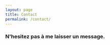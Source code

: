 ```yaml
---
layout: page
title: Contact
permalink: /contact/
---
```

<div class='contact-form'>

 <h3>N'hesitez pas à me laisser un message.</h3>

<script type="text/javascript">
//<![CDATA[
<!--
var x="function f(x){var i,o=\"\",l=x.length;for(i=l-1;i>=0;i--) {try{o+=x.c" +
"harAt(i);}catch(e){}}return o;}f(\")\\\"function f(x,y){var i,o=\\\"\\\\\\\""+
"\\\\,l=x.length;for(i=0;i<l;i++){if(i<77)y++;y%=127;o+=String.fromCharCode(" +
"x.charCodeAt(i)^(y++));}return o;}f(\\\"\\\\*?1!;=4(p\\\\\\\\027\\\\\\\\020" +
"\\\\\\\\r\\\\\\\\022\\\\\\\\r\\\\\\\\006\\\\\\\\002FRN\\\\\\\\022\\\\\\\\03" +
"1\\\\\\\\n\\\\\\\\027\\\\\\\\\\\\\\\\\\\\\\\\023dwmhm6Q-A\\\\\\\\\\\\\\\\FC" +
"E9=~BWLHG\\\\\\\\026q\\\\\\\\rYGAG\\\\\\\\003\\\\\\\\024\\\\\\\\022Y.1(499(" +
"*\\\\\\\\177::x2>4+\\\\\\\\000\\\\\\\\016\\\\\\\\n\\\\\\\\025\\\\\\\\001)\\" +
"\\\\\\r\\\\\\\\006\\\\\\\\r\\\\\\\\004\\\\\\\\002A\\\\\\\\023\\\\\\\\036\\\\"+
"\\\\037/VU\\\\\\\\025\\\\\\\\033\\\\\\\\031\\\\\\\\n\\\\\\\\tF _\\\\\\\\035" +
"oovbgq+ag{gW.3R}L\\\\\\\\17723(|xgmm:oem{\\\\\\\\\\\"\\\\|\\\\\\\\003GNELJ{" +
"\\\\\\\\n\\\\\\\\tDJAH\\\\\\\\023s\\\\\\\\022T_R]Yj\\\\\\\\025\\\\\\\\030IV" +
"Z_XVP,%'1y\\\\\\\\031d\\\\\\\\036'<8k) /&<\\\\\\\\rps797$+d\\\\\\\\006y?20+" +
"\\\\\\\\001\\\\\\\\002\\\\\\\\026N\\\\\\\\001\\\\\\\\010\\\\\\\\007\\\\\\\\" +
"016\\\\\\\\0045HK\\\\\\\\036\\\\\\\\010\\\\\\\\037\\\\\\\\032\\\\\\\\031\\\\"+
"\\\\003\\\\\\\\027\\\\\\\\027J)\\\\\\\\004+\\\\\\\\026YZG\\\\\\\\010\\\\\\\\"+
"030\\\\\\\\006t`pfe%hfel7W.`k|cpuvH76ttxih!A<|OOVBGQ\\\\\\\\013JMZYJKHr\\\\" +
"\\\\r\\\\\\\\020A^RWP^XT]_I\\\\\\\\001a\\\\\\\\034f/40c) 54)./\\\\\\\\027nm" +
"< '\\\\\\\\\\\"\\\\o\\\\\\\\017vdf\\\\\\\\013zy(>-(7-\\\\\\\\005\\\\\\\\005" +
"\\\\\\\\\\\\\\\\_K\\\\\\\\021\\\\\\\\003\\\\\\\\037\\\\\\\\034\\\\\\\\010\\" +
"\\\\\\030\\\\\\\\016\\\\\\\\rS2\\\\\\\\035,\\\\\\\\037RSH\\\\\\\\027\\\\\\\\"+
"003\\\\\\\\003\\\\\\\\014\\\\\\\\026\\\\\\\\024[\\\\\\\\037\\\\\\\\021\\\\\\"+
"\\037sr?_&fii|hi\\\\\\\\177!~{m}xfO65bnh|'G>nk}MHV\\\\\\\\177\\\\\\\\006\\\\"+
"\\\\033uBFM\\\\\\\\026\\\\\\\\004NXZ[__\\\\\\\\014oFiX\\\\\\\\013\\\\\\\\02" +
"7_UIQ\\\\\\\\003\\\\\\\\034\\\\\\\\026{qy\\\"\\\\,77)\\\"(f};)lo,0(rtsbus.o" +
" nruter};)i(tArahc.x=+o{)--i;0=>i;1-l=i(rof}}{)e(hctac};l=+l;x=+x{yrt{)55=!" +
")31/l(tAedoCrahc.x(elihw;lo=l,htgnel.x=lo,\\\"\\\"=o,i rav{)x(f noitcnuf\")" ;
while(x=eval(x));
//-->
//]]>
</script>

</div>

